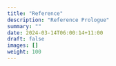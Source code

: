 ```yaml
---
title: "Reference"
description: "Reference Prologue"
summary: ""
date: 2024-03-14T06:00:14+11:00
draft: false
images: []
weight: 100
---
```

